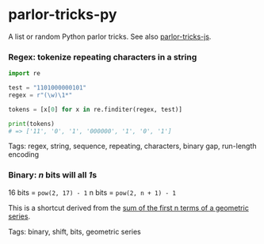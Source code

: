 # parlor-tricks-py
A list or random Python parlor tricks. See also [parlor-tricks-js](https://github.com/spaceaardvark/parlor-tricks-js/).

### Regex: tokenize repeating characters in a string

```python
import re

test = "1101000000101"
regex = r"(\w)\1*"

tokens = [x[0] for x in re.finditer(regex, test)]

print(tokens)
# => ['11', '0', '1', '000000', '1', '0', '1']
```

Tags: regex, string, sequence, repeating, characters, binary gap, run-length encoding

### Binary: *n* bits will all *1*s

16 bits = `pow(2, 17) - 1`
n bits = `pow(2, n + 1) - 1`

This is a shortcut derived from the [sum of the first n terms of a geometric series](https://en.wikipedia.org/wiki/Geometric_series#Formula).

Tags: binary, shift, bits, geometric series
